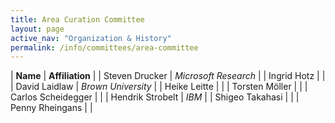 ```yaml
---
title: Area Curation Committee
layout: page
active_nav: "Organization & History"
permalink: /info/committees/area-committee
---
```


| **Name** | **Affiliation** |
| Steven Drucker | *Microsoft Research* |
| Ingrid Hotz |  |
| David Laidlaw | *Brown University* |
| Heike Leitte |  |
| Torsten Möller | |
| Carlos Scheidegger | |
| Hendrik Strobelt | *IBM* |
| Shigeo Takahasi | |
| Penny Rheingans | |


